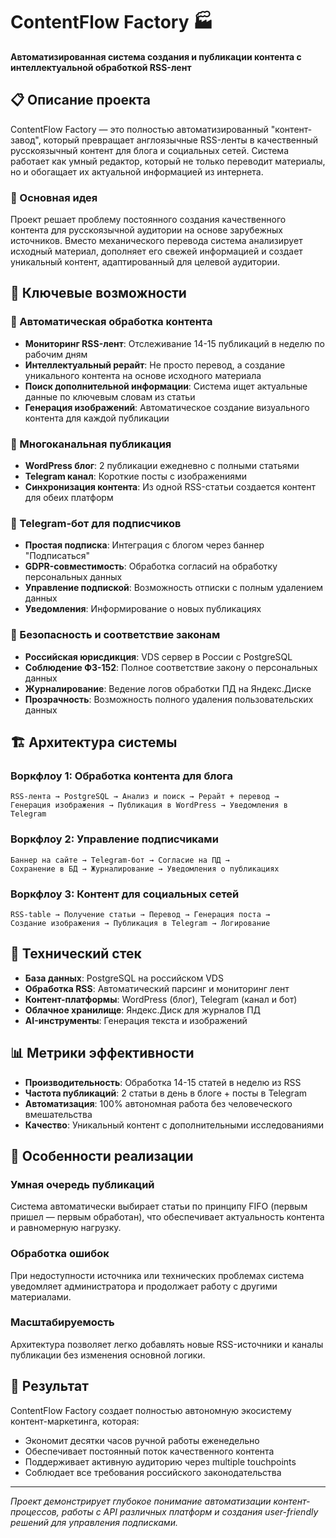 # ContentFlow Factory 🏭

**Автоматизированная система создания и публикации контента с интеллектуальной обработкой RSS-лент**

## 📋 Описание проекта

ContentFlow Factory — это полностью автоматизированный "контент-завод", который превращает англоязычные RSS-ленты в качественный русскоязычный контент для блога и социальных сетей. Система работает как умный редактор, который не только переводит материалы, но и обогащает их актуальной информацией из интернета.

### 🎯 Основная идея

Проект решает проблему постоянного создания качественного контента для русскоязычной аудитории на основе зарубежных источников. Вместо механического перевода система анализирует исходный материал, дополняет его свежей информацией и создает уникальный контент, адаптированный для целевой аудитории.

## 🚀 Ключевые возможности

### 📰 Автоматическая обработка контента
- **Мониторинг RSS-лент**: Отслеживание 14-15 публикаций в неделю по рабочим дням
- **Интеллектуальный рерайт**: Не просто перевод, а создание уникального контента на основе исходного материала
- **Поиск дополнительной информации**: Система ищет актуальные данные по ключевым словам из статьи
- **Генерация изображений**: Автоматическое создание визуального контента для каждой публикации

### 📱 Многоканальная публикация
- **WordPress блог**: 2 публикации ежедневно с полными статьями
- **Telegram канал**: Короткие посты с изображениями
- **Синхронизация контента**: Из одной RSS-статьи создается контент для обеих платформ

### 🤖 Telegram-бот для подписчиков
- **Простая подписка**: Интеграция с блогом через баннер "Подписаться"
- **GDPR-совместимость**: Обработка согласий на обработку персональных данных
- **Управление подпиской**: Возможность отписки с полным удалением данных
- **Уведомления**: Информирование о новых публикациях

### 🔐 Безопасность и соответствие законам
- **Российская юрисдикция**: VDS сервер в России с PostgreSQL
- **Соблюдение ФЗ-152**: Полное соответствие закону о персональных данных
- **Журналирование**: Ведение логов обработки ПД на Яндекс.Диске
- **Прозрачность**: Возможность полного удаления пользовательских данных

## 🏗️ Архитектура системы

### Воркфлоу 1: Обработка контента для блога
```
RSS-лента → PostgreSQL → Анализ и поиск → Рерайт + перевод → 
Генерация изображения → Публикация в WordPress → Уведомления в Telegram
```

### Воркфлоу 2: Управление подписчиками
```
Баннер на сайте → Telegram-бот → Согласие на ПД → 
Сохранение в БД → Журналирование → Уведомления о публикациях
```

### Воркфлоу 3: Контент для социальных сетей
```
RSS-table → Получение статьи → Перевод → Генерация поста → 
Создание изображения → Публикация в Telegram → Логирование
```

## 💾 Технический стек

- **База данных**: PostgreSQL на российском VDS
- **Обработка RSS**: Автоматический парсинг и мониторинг лент
- **Контент-платформы**: WordPress (блог), Telegram (канал и бот)
- **Облачное хранилище**: Яндекс.Диск для журналов ПД
- **AI-инструменты**: Генерация текста и изображений

## 📊 Метрики эффективности

- **Производительность**: Обработка 14-15 статей в неделю из RSS
- **Частота публикаций**: 2 статьи в день в блоге + посты в Telegram
- **Автоматизация**: 100% автономная работа без человеческого вмешательства
- **Качество**: Уникальный контент с дополнительными исследованиями

## 🔧 Особенности реализации

### Умная очередь публикаций
Система автоматически выбирает статьи по принципу FIFO (первым пришел — первым обработан), что обеспечивает актуальность контента и равномерную нагрузку.

### Обработка ошибок
При недоступности источника или технических проблемах система уведомляет администратора и продолжает работу с другими материалами.

### Масштабируемость
Архитектура позволяет легко добавлять новые RSS-источники и каналы публикации без изменения основной логики.

## 🎯 Результат

ContentFlow Factory создает полностью автономную экосистему контент-маркетинга, которая:
- Экономит десятки часов ручной работы еженедельно
- Обеспечивает постоянный поток качественного контента
- Поддерживает активную аудиторию через multiple touchpoints
- Соблюдает все требования российского законодательства

---

*Проект демонстрирует глубокое понимание автоматизации контент-процессов, работы с API различных платформ и создания user-friendly решений для управления подписками.*
